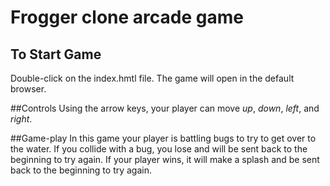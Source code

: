 # Frogger clone arcade game

## To Start Game
Double-click on the index.hmtl file. The game will open in the default browser.

##Controls
Using the arrow keys, your player can move *up*, *down*, *left*, and *right*.

##Game-play
In this game your player is battling bugs to try to get over to the water. If you collide with a bug, you lose and will be sent back to the beginning to try again. If your player wins, it will make a splash and be sent back to the beginning to try again.
